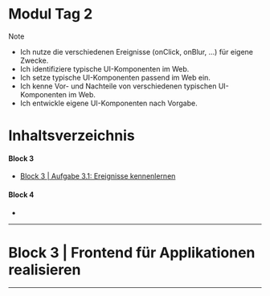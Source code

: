 # Modul Tag 2
> [!NOTE]
> - Ich nutze die verschiedenen Ereignisse (onClick, onBlur, …) für eigene Zwecke.
> - Ich identifiziere typische UI-Komponenten im Web.
> - Ich setze typische UI-Komponenten passend im Web ein.
> - Ich kenne Vor- und Nachteile von verschiedenen typischen UI-Komponenten im Web.
> - Ich entwickle eigene UI-Komponenten nach Vorgabe.

# Inhaltsverzeichnis
#### Block 3
- [Block 3 | Aufgabe 3.1: Ereignisse kennenlernen](/Modul%20Tag%202/Block_03_04/Auftrag%203.1/README.md)
#### Block 4
- []()

---

# Block 3 | Frontend für Applikationen realisieren

---